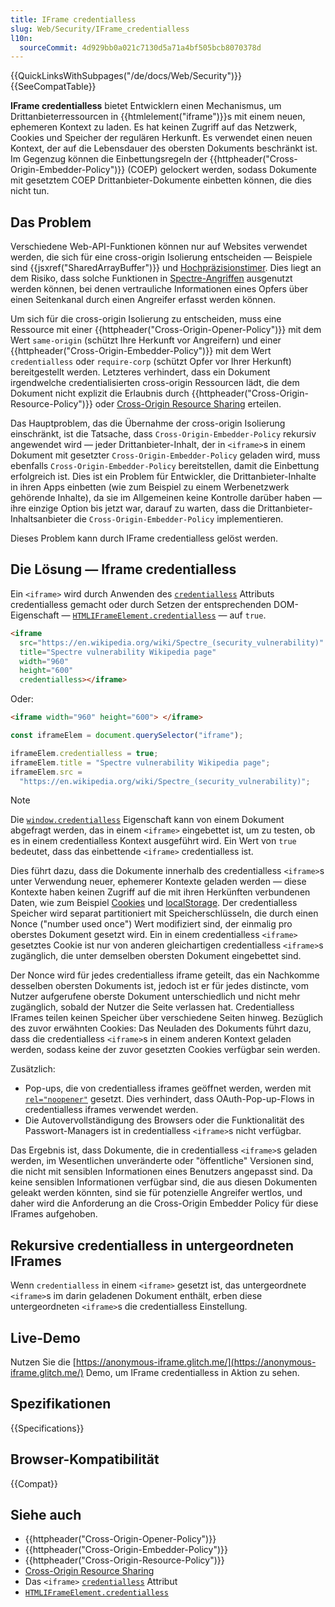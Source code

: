 ```yaml
---
title: IFrame credentialless
slug: Web/Security/IFrame_credentialless
l10n:
  sourceCommit: 4d929bb0a021c7130d5a71a4bf505bcb8070378d
---
```


{{QuickLinksWithSubpages("/de/docs/Web/Security")}}{{SeeCompatTable}}

**IFrame credentialless** bietet Entwicklern einen Mechanismus, um Drittanbieterressourcen in {{htmlelement("iframe")}}s mit einem neuen, ephemeren Kontext zu laden. Es hat keinen Zugriff auf das Netzwerk, Cookies und Speicher der regulären Herkunft. Es verwendet einen neuen Kontext, der auf die Lebensdauer des obersten Dokuments beschränkt ist. Im Gegenzug können die Einbettungsregeln der {{httpheader("Cross-Origin-Embedder-Policy")}} (COEP) gelockert werden, sodass Dokumente mit gesetztem COEP Drittanbieter-Dokumente einbetten können, die dies nicht tun.

## Das Problem

Verschiedene Web-API-Funktionen können nur auf Websites verwendet werden, die sich für eine cross-origin Isolierung entscheiden — Beispiele sind {{jsxref("SharedArrayBuffer")}} und [Hochpräzisionstimer](/de/docs/Web/API/DOMHighResTimeStamp). Dies liegt an dem Risiko, dass solche Funktionen in [Spectre-Angriffen](https://spectreattack.com/spectre.pdf) ausgenutzt werden können, bei denen vertrauliche Informationen eines Opfers über einen Seitenkanal durch einen Angreifer erfasst werden können.

Um sich für die cross-origin Isolierung zu entscheiden, muss eine Ressource mit einer {{httpheader("Cross-Origin-Opener-Policy")}} mit dem Wert `same-origin` (schützt Ihre Herkunft vor Angreifern) und einer {{httpheader("Cross-Origin-Embedder-Policy")}} mit dem Wert `credentialless` oder `require-corp` (schützt Opfer vor Ihrer Herkunft) bereitgestellt werden. Letzteres verhindert, dass ein Dokument irgendwelche credentialisierten cross-origin Ressourcen lädt, die dem Dokument nicht explizit die Erlaubnis durch {{httpheader("Cross-Origin-Resource-Policy")}} oder [Cross-Origin Resource Sharing](/de/docs/Web/HTTP/Guides/CORS) erteilen.

Das Hauptproblem, das die Übernahme der cross-origin Isolierung einschränkt, ist die Tatsache, dass `Cross-Origin-Embedder-Policy` rekursiv angewendet wird — jeder Drittanbieter-Inhalt, der in `<iframe>`s in einem Dokument mit gesetzter `Cross-Origin-Embedder-Policy` geladen wird, muss ebenfalls `Cross-Origin-Embedder-Policy` bereitstellen, damit die Einbettung erfolgreich ist. Dies ist ein Problem für Entwickler, die Drittanbieter-Inhalte in ihren Apps einbetten (wie zum Beispiel zu einem Werbenetzwerk gehörende Inhalte), da sie im Allgemeinen keine Kontrolle darüber haben — ihre einzige Option bis jetzt war, darauf zu warten, dass die Drittanbieter-Inhaltsanbieter die `Cross-Origin-Embedder-Policy` implementieren.

Dieses Problem kann durch IFrame credentialless gelöst werden.

## Die Lösung — Iframe credentialless

Ein `<iframe>` wird durch Anwenden des [`credentialless`](/de/docs/Web/HTML/Element/iframe#credentialless) Attributs credentialless gemacht oder durch Setzen der entsprechenden DOM-Eigenschaft — [`HTMLIFrameElement.credentialless`](/de/docs/Web/API/HTMLIFrameElement/credentialless) — auf `true`.

```html
<iframe
  src="https://en.wikipedia.org/wiki/Spectre_(security_vulnerability)"
  title="Spectre vulnerability Wikipedia page"
  width="960"
  height="600"
  credentialless></iframe>
```

Oder:

```html
<iframe width="960" height="600"> </iframe>
```

```js
const iframeElem = document.querySelector("iframe");

iframeElem.credentialless = true;
iframeElem.title = "Spectre vulnerability Wikipedia page";
iframeElem.src =
  "https://en.wikipedia.org/wiki/Spectre_(security_vulnerability)";
```

> [!NOTE]
> Die [`window.credentialless`](/de/docs/Web/API/Window/credentialless) Eigenschaft kann von einem Dokument abgefragt werden, das in einem `<iframe>` eingebettet ist, um zu testen, ob es in einem credentialless Kontext ausgeführt wird. Ein Wert von `true` bedeutet, dass das einbettende `<iframe>` credentialless ist.

Dies führt dazu, dass die Dokumente innerhalb des credentialless `<iframe>`s unter Verwendung neuer, ephemerer Kontexte geladen werden — diese Kontexte haben keinen Zugriff auf die mit ihren Herkünften verbundenen Daten, wie zum Beispiel [Cookies](/de/docs/Web/HTTP/Guides/Cookies) und [localStorage](/de/docs/Web/API/Window/localStorage). Der credentialless Speicher wird separat partitioniert mit Speicherschlüsseln, die durch einen Nonce ("number used once") Wert modifiziert sind, der einmalig pro oberstes Dokument gesetzt wird. Ein in einem credentialless `<iframe>` gesetztes Cookie ist nur von anderen gleichartigen credentialless `<iframe>`s zugänglich, die unter demselben obersten Dokument eingebettet sind.

Der Nonce wird für jedes credentialless iframe geteilt, das ein Nachkomme desselben obersten Dokuments ist, jedoch ist er für jedes distincte, vom Nutzer aufgerufene oberste Dokument unterschiedlich und nicht mehr zugänglich, sobald der Nutzer die Seite verlassen hat. Credentialless IFrames teilen keinen Speicher über verschiedene Seiten hinweg. Bezüglich des zuvor erwähnten Cookies: Das Neuladen des Dokuments führt dazu, dass die credentialless `<iframe>`s in einem anderen Kontext geladen werden, sodass keine der zuvor gesetzten Cookies verfügbar sein werden.

Zusätzlich:

- Pop-ups, die von credentialless iframes geöffnet werden, werden mit [`rel="noopener"`](/de/docs/Web/HTML/Attributes/rel/noopener) gesetzt. Dies verhindert, dass OAuth-Pop-up-Flows in credentialless iframes verwendet werden.
- Die Autovervollständigung des Browsers oder die Funktionalität des Passwort-Managers ist in credentialless `<iframe>`s nicht verfügbar.

Das Ergebnis ist, dass Dokumente, die in credentialless `<iframe>`s geladen werden, im Wesentlichen unveränderte oder "öffentliche" Versionen sind, die nicht mit sensiblen Informationen eines Benutzers angepasst sind. Da keine sensiblen Informationen verfügbar sind, die aus diesen Dokumenten geleakt werden könnten, sind sie für potenzielle Angreifer wertlos, und daher wird die Anforderung an die Cross-Origin Embedder Policy für diese IFrames aufgehoben.

## Rekursive credentialless in untergeordneten IFrames

Wenn `credentialless` in einem `<iframe>` gesetzt ist, das untergeordnete `<iframe>`s im darin geladenen Dokument enthält, erben diese untergeordneten `<iframe>`s die credentialless Einstellung.

## Live-Demo

Nutzen Sie die [https://anonymous-iframe.glitch.me/](https://anonymous-iframe.glitch.me/) Demo, um IFrame credentialless in Aktion zu sehen.

## Spezifikationen

{{Specifications}}

## Browser-Kompatibilität

{{Compat}}

## Siehe auch

- {{httpheader("Cross-Origin-Opener-Policy")}}
- {{httpheader("Cross-Origin-Embedder-Policy")}}
- {{httpheader("Cross-Origin-Resource-Policy")}}
- [Cross-Origin Resource Sharing](/de/docs/Web/HTTP/Guides/CORS)
- Das `<iframe>` [`credentialless`](/de/docs/Web/HTML/Element/iframe#credentialless) Attribut
- [`HTMLIFrameElement.credentialless`](/de/docs/Web/API/HTMLIFrameElement/credentialless)
